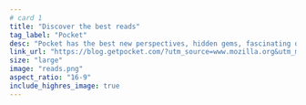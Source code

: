 ```yaml
---
# card 1
title: "Discover the best reads"
tag_label: "Pocket"
desc: "Pocket has the best new perspectives, hidden gems, fascinating deep-dives and timeless classics any time you want a break."
link_url: "https://blog.getpocket.com/?utm_source=www.mozilla.org&utm_medium=referral&utm_campaign=homepage&utm_content=card"
size: "large"
image: "reads.png"
aspect_ratio: "16-9"
include_highres_image: true
---
```






